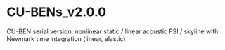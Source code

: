 # CU-BENs_v2.0.0
CU-BEN serial version: nonlinear static / linear acoustic FSI / skyline with Newmark time integration (linear, elastic)
